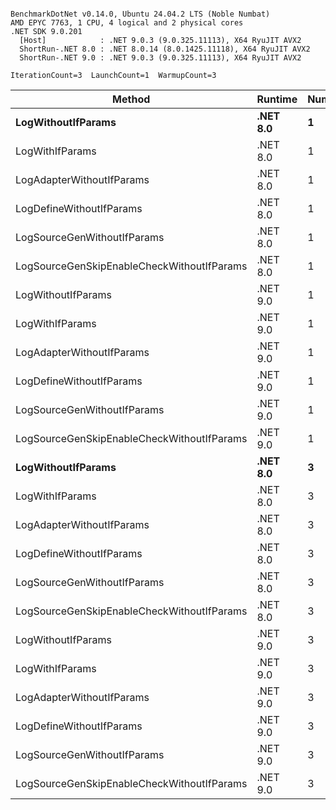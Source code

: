 ```

BenchmarkDotNet v0.14.0, Ubuntu 24.04.2 LTS (Noble Numbat)
AMD EPYC 7763, 1 CPU, 4 logical and 2 physical cores
.NET SDK 9.0.201
  [Host]            : .NET 9.0.3 (9.0.325.11113), X64 RyuJIT AVX2
  ShortRun-.NET 8.0 : .NET 8.0.14 (8.0.1425.11118), X64 RyuJIT AVX2
  ShortRun-.NET 9.0 : .NET 9.0.3 (9.0.325.11113), X64 RyuJIT AVX2

IterationCount=3  LaunchCount=1  WarmupCount=3  

```
| Method                                     | Runtime  | Number | Mean      | Error     | StdDev   | Min       | Max       | Gen0   | Allocated |
|------------------------------------------- |--------- |------- |----------:|----------:|---------:|----------:|----------:|-------:|----------:|
| **LogWithoutIfParams**                         | **.NET 8.0** | **1**      |  **58.15 ns** |  **4.985 ns** | **0.273 ns** |  **57.85 ns** |  **58.39 ns** | **0.0052** |      **88 B** |
| LogWithIfParams                            | .NET 8.0 | 1      |  59.71 ns | 22.327 ns | 1.224 ns |  58.31 ns |  60.56 ns | 0.0052 |      88 B |
| LogAdapterWithoutIfParams                  | .NET 8.0 | 1      |  70.58 ns | 17.673 ns | 0.969 ns |  69.93 ns |  71.70 ns | 0.0052 |      88 B |
| LogDefineWithoutIfParams                   | .NET 8.0 | 1      |  19.94 ns |  1.520 ns | 0.083 ns |  19.87 ns |  20.03 ns |      - |         - |
| LogSourceGenWithoutIfParams                | .NET 8.0 | 1      |  20.65 ns | 12.057 ns | 0.661 ns |  19.89 ns |  21.06 ns |      - |         - |
| LogSourceGenSkipEnableCheckWithoutIfParams | .NET 8.0 | 1      |  19.27 ns |  1.030 ns | 0.056 ns |  19.23 ns |  19.33 ns |      - |         - |
| LogWithoutIfParams                         | .NET 9.0 | 1      |  56.59 ns |  5.638 ns | 0.309 ns |  56.34 ns |  56.94 ns | 0.0052 |      88 B |
| LogWithIfParams                            | .NET 9.0 | 1      |  57.55 ns | 11.766 ns | 0.645 ns |  57.10 ns |  58.29 ns | 0.0052 |      88 B |
| LogAdapterWithoutIfParams                  | .NET 9.0 | 1      |  56.71 ns |  3.312 ns | 0.182 ns |  56.50 ns |  56.83 ns | 0.0052 |      88 B |
| LogDefineWithoutIfParams                   | .NET 9.0 | 1      |  19.96 ns |  0.231 ns | 0.013 ns |  19.96 ns |  19.98 ns |      - |         - |
| LogSourceGenWithoutIfParams                | .NET 9.0 | 1      |  19.94 ns |  1.467 ns | 0.080 ns |  19.89 ns |  20.03 ns |      - |         - |
| LogSourceGenSkipEnableCheckWithoutIfParams | .NET 9.0 | 1      |  19.26 ns |  1.105 ns | 0.061 ns |  19.22 ns |  19.33 ns |      - |         - |
| **LogWithoutIfParams**                         | **.NET 8.0** | **3**      | **184.51 ns** | **11.125 ns** | **0.610 ns** | **184.09 ns** | **185.21 ns** | **0.0157** |     **264 B** |
| LogWithIfParams                            | .NET 8.0 | 3      | 171.47 ns |  7.569 ns | 0.415 ns | 171.16 ns | 171.94 ns | 0.0157 |     264 B |
| LogAdapterWithoutIfParams                  | .NET 8.0 | 3      | 178.04 ns | 28.878 ns | 1.583 ns | 176.92 ns | 179.86 ns | 0.0157 |     264 B |
| LogDefineWithoutIfParams                   | .NET 8.0 | 3      |  59.21 ns |  0.462 ns | 0.025 ns |  59.18 ns |  59.23 ns |      - |         - |
| LogSourceGenWithoutIfParams                | .NET 8.0 | 3      |  58.53 ns |  0.924 ns | 0.051 ns |  58.48 ns |  58.58 ns |      - |         - |
| LogSourceGenSkipEnableCheckWithoutIfParams | .NET 8.0 | 3      |  57.35 ns |  0.243 ns | 0.013 ns |  57.34 ns |  57.37 ns |      - |         - |
| LogWithoutIfParams                         | .NET 9.0 | 3      | 167.41 ns | 13.810 ns | 0.757 ns | 166.92 ns | 168.28 ns | 0.0157 |     264 B |
| LogWithIfParams                            | .NET 9.0 | 3      | 168.83 ns |  7.486 ns | 0.410 ns | 168.41 ns | 169.23 ns | 0.0157 |     264 B |
| LogAdapterWithoutIfParams                  | .NET 9.0 | 3      | 172.44 ns | 50.398 ns | 2.763 ns | 169.57 ns | 175.09 ns | 0.0157 |     264 B |
| LogDefineWithoutIfParams                   | .NET 9.0 | 3      |  59.84 ns |  3.391 ns | 0.186 ns |  59.63 ns |  59.98 ns |      - |         - |
| LogSourceGenWithoutIfParams                | .NET 9.0 | 3      |  58.32 ns |  4.061 ns | 0.223 ns |  58.18 ns |  58.58 ns |      - |         - |
| LogSourceGenSkipEnableCheckWithoutIfParams | .NET 9.0 | 3      |  58.03 ns |  3.598 ns | 0.197 ns |  57.90 ns |  58.26 ns |      - |         - |
